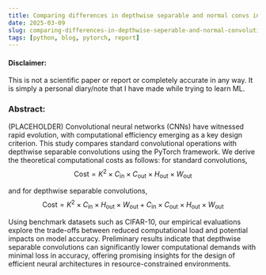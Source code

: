 ```yaml
---
title: Comparing differences in depthwise separable and normal convs in pytorch
date: 2025-03-09
slug: comparing-differences-in-depthwise-seperable-and-normal-convolutions-in-pytorch
tags: [python, blog, pytorch, report]
---
```


#### Disclaimer:   
This is not a scientific paper or report or completely accurate in any way. It is simply a personal diary/note that I have made while trying to learn ML. 


### Abstract:
(PLACEHOLDER)
Convolutional neural networks (CNNs) have witnessed rapid evolution, with computational efficiency emerging as a key design criterion. This study compares standard convolutional operations with depthwise separable convolutions using the PyTorch framework. We derive the theoretical computational costs as follows: for standard convolutions, 
$$
\text{Cost} = K^2 \times C_{\text{in}} \times C_{\text{out}} \times H_{\text{out}} \times W_{\text{out}}
$$


and for depthwise separable convolutions, 
$$ 
\text{Cost} = K^2 \times C_{\text{in}} \times H_{\text{out}} \times W_{\text{out}} + C_{\text{in}} \times C_{\text{out}} \times H_{\text{out}} \times W_{\text{out}}
$$  

Using benchmark datasets such as CIFAR-10, our empirical evaluations explore the trade-offs between reduced computational load and potential impacts on model accuracy. Preliminary results indicate that depthwise separable convolutions can significantly lower computational demands with minimal loss in accuracy, offering promising insights for the design of efficient neural architectures in resource-constrained environments.
